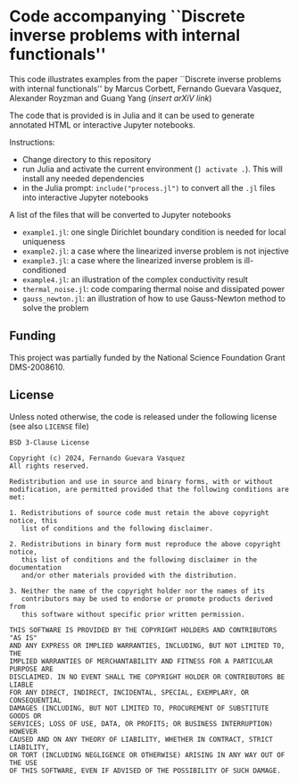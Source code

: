 # Code accompanying ``Discrete inverse problems with internal functionals''
This code illustrates examples from the paper ``Discrete inverse problems with internal functionals'' by Marcus Corbett, Fernando Guevara Vasquez, Alexander Royzman and Guang Yang (_insert arXiV link_)

The code that is provided is in Julia and it can be used to generate annotated HTML or interactive Jupyter notebooks.

Instructions:
* Change directory to this repository
* run Julia and activate the current environment (`] activate .`). This will install any needed dependencies
* in the Julia prompt: `include("process.jl")` to convert all the `.jl` files into interactive Jupyter notebooks

A list of the files that will be converted to Jupyter notebooks
* `example1.jl`: one single Dirichlet boundary condition is needed for local uniqueness
* `example2.jl`: a case where the linearized inverse problem is not injective
* `example3.jl`: a case where the linearized inverse problem is ill-conditioned
* `example4.jl`: an illustration of the complex conductivity result
* `thermal_noise.jl`: code comparing thermal noise and dissipated power
* `gauss_newton.jl`: an illustration of how to use Gauss-Newton method to solve the problem

## Funding
This project was partially funded by the National Science Foundation Grant DMS-2008610.

## License
Unless noted otherwise, the code is released under the following license (see also `LICENSE` file)
```
BSD 3-Clause License

Copyright (c) 2024, Fernando Guevara Vasquez
All rights reserved.

Redistribution and use in source and binary forms, with or without
modification, are permitted provided that the following conditions are met:

1. Redistributions of source code must retain the above copyright notice, this
   list of conditions and the following disclaimer.

2. Redistributions in binary form must reproduce the above copyright notice,
   this list of conditions and the following disclaimer in the documentation
   and/or other materials provided with the distribution.

3. Neither the name of the copyright holder nor the names of its
   contributors may be used to endorse or promote products derived from
   this software without specific prior written permission.

THIS SOFTWARE IS PROVIDED BY THE COPYRIGHT HOLDERS AND CONTRIBUTORS "AS IS"
AND ANY EXPRESS OR IMPLIED WARRANTIES, INCLUDING, BUT NOT LIMITED TO, THE
IMPLIED WARRANTIES OF MERCHANTABILITY AND FITNESS FOR A PARTICULAR PURPOSE ARE
DISCLAIMED. IN NO EVENT SHALL THE COPYRIGHT HOLDER OR CONTRIBUTORS BE LIABLE
FOR ANY DIRECT, INDIRECT, INCIDENTAL, SPECIAL, EXEMPLARY, OR CONSEQUENTIAL
DAMAGES (INCLUDING, BUT NOT LIMITED TO, PROCUREMENT OF SUBSTITUTE GOODS OR
SERVICES; LOSS OF USE, DATA, OR PROFITS; OR BUSINESS INTERRUPTION) HOWEVER
CAUSED AND ON ANY THEORY OF LIABILITY, WHETHER IN CONTRACT, STRICT LIABILITY,
OR TORT (INCLUDING NEGLIGENCE OR OTHERWISE) ARISING IN ANY WAY OUT OF THE USE
OF THIS SOFTWARE, EVEN IF ADVISED OF THE POSSIBILITY OF SUCH DAMAGE.